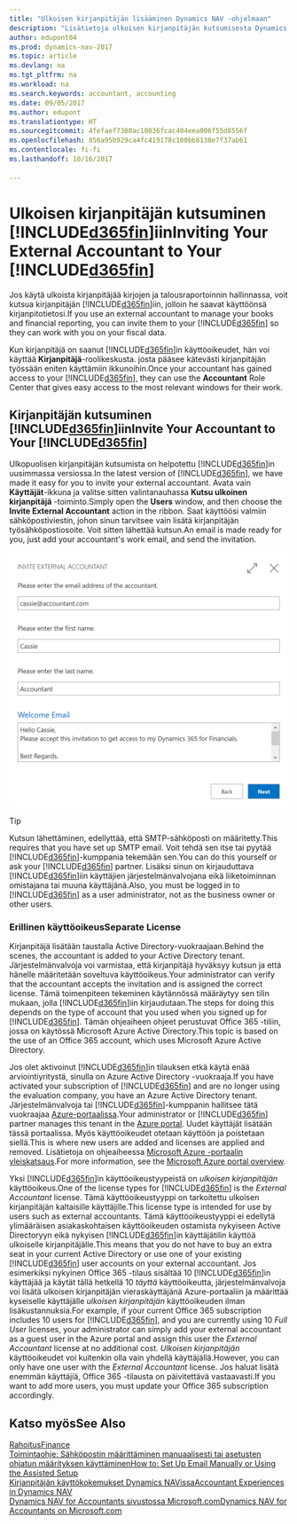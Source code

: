 ```yaml
---
title: "Ulkoisen kirjanpitäjän lisääminen Dynamics NAV -ohjelmaan"
description: "Lisätietoja ulkoisen kirjanpitäjän kutsumisesta Dynamics NAV -ohjelmaan."
author: edupont04
ms.prod: dynamics-nav-2017
ms.topic: article
ms.devlang: na
ms.tgt_pltfrm: na
ms.workload: na
ms.search.keywords: accountant, accounting
ms.date: 09/05/2017
ms.author: edupont
ms.translationtype: HT
ms.sourcegitcommit: 4fefaef7380ac10836fcac404eea006f55d8556f
ms.openlocfilehash: 856a95b929ca4fc419178c180bb8138e7f37ab61
ms.contentlocale: fi-fi
ms.lasthandoff: 10/16/2017

---
```

# <a name="inviting-your-external-accountant-to-your-included365finincludesd365finmdmd"></a><span data-ttu-id="14e6d-103">Ulkoisen kirjanpitäjän kutsuminen [!INCLUDE[d365fin](includes/d365fin_md.md)]iin</span><span class="sxs-lookup"><span data-stu-id="14e6d-103">Inviting Your External Accountant to Your [!INCLUDE[d365fin](includes/d365fin_md.md)]</span></span>
<span data-ttu-id="14e6d-104">Jos käytä ulkoista kirjanpitäjää kirjojen ja talousraportoinnin hallinnassa, voit kutsua kirjanpitäjän [!INCLUDE[d365fin](includes/d365fin_md.md)]iin, jolloin he saavat käyttöönsä kirjanpitotietosi.</span><span class="sxs-lookup"><span data-stu-id="14e6d-104">If you use an external accountant to manage your books and financial reporting, you can invite them to your [!INCLUDE[d365fin](includes/d365fin_md.md)] so they can work with you on your fiscal data.</span></span>

<span data-ttu-id="14e6d-105">Kun kirjanpitäjä on saanut [!INCLUDE[d365fin](includes/d365fin_md.md)]in käyttöoikeudet, hän voi käyttää **Kirjanpitäjä**-roolikeskusta. josta pääsee kätevästi kirjanpitäjän työssään eniten käyttämiin ikkunoihin.</span><span class="sxs-lookup"><span data-stu-id="14e6d-105">Once your accountant has gained access to your [!INCLUDE[d365fin](includes/d365fin_md.md)], they can use the **Accountant** Role Center that gives easy access to the most relevant windows for their work.</span></span>  

## <a name="invite-your-accountant-to-your-included365finincludesd365finmdmd"></a><span data-ttu-id="14e6d-106">Kirjanpitäjän kutsuminen [!INCLUDE[d365fin](includes/d365fin_md.md)]iin</span><span class="sxs-lookup"><span data-stu-id="14e6d-106">Invite Your Accountant to Your [!INCLUDE[d365fin](includes/d365fin_md.md)]</span></span>
<span data-ttu-id="14e6d-107">Ulkopuolisen kirjanpitäjän kutsumista on helpotettu [!INCLUDE[d365fin](includes/d365fin_md.md)]in uusimmassa versiossa.</span><span class="sxs-lookup"><span data-stu-id="14e6d-107">In the latest version of [!INCLUDE[d365fin](includes/d365fin_md.md)], we have made it easy for you to invite your external accountant.</span></span> <span data-ttu-id="14e6d-108">Avata vain **Käyttäjät**-ikkuna ja valitse sitten valintanauhassa **Kutsu ulkoinen kirjanpitäjä** -toiminto.</span><span class="sxs-lookup"><span data-stu-id="14e6d-108">Simply open the **Users** window, and then choose the **Invite External Accountant** action in the ribbon.</span></span> <span data-ttu-id="14e6d-109">Saat käyttöösi valmiin sähköpostiviestin, johon sinun tarvitsee vain lisätä kirjanpitäjän työsähköpostiosoite. Voit sitten lähettää kutsun.</span><span class="sxs-lookup"><span data-stu-id="14e6d-109">An email is made ready for you, just add your accountant's work email, and send the invitation.</span></span>  

![Kirjanpitäjän kutsuminen](./media/finance-invite-accountant/invite-accountant.png)

> [!TIP]  
>  <span data-ttu-id="14e6d-111">Kutsun lähettäminen, edellyttää, että SMTP-sähköposti on määritetty.</span><span class="sxs-lookup"><span data-stu-id="14e6d-111">This requires that you have set up SMTP email.</span></span> <span data-ttu-id="14e6d-112">Voit tehdä sen itse tai pyytää [!INCLUDE[d365fin](includes/d365fin_md.md)]-kumppania tekemään sen.</span><span class="sxs-lookup"><span data-stu-id="14e6d-112">You can do this yourself or ask your [!INCLUDE[d365fin](includes/d365fin_md.md)] partner.</span></span> <span data-ttu-id="14e6d-113">Lisäksi sinun on kirjauduttava [!INCLUDE[d365fin](includes/d365fin_md.md)]iin käyttäjien järjestelmänvalvojana eikä liiketoiminnan omistajana tai muuna käyttäjänä.</span><span class="sxs-lookup"><span data-stu-id="14e6d-113">Also, you must be logged in to [!INCLUDE[d365fin](includes/d365fin_md.md)] as a user administrator, not as the business owner or other users.</span></span>  

### <a name="separate-license"></a><span data-ttu-id="14e6d-114">Erillinen käyttöoikeus</span><span class="sxs-lookup"><span data-stu-id="14e6d-114">Separate License</span></span>
<span data-ttu-id="14e6d-115">Kirjanpitäjä lisätään taustalla Active Directory-vuokraajaan.</span><span class="sxs-lookup"><span data-stu-id="14e6d-115">Behind the scenes, the accountant is added to your Active Directory tenant.</span></span> <span data-ttu-id="14e6d-116">Järjestelmänvalvoja voi varmistaa, että kirjanpitäjä hyväksyy kutsun ja että hänelle määritetään soveltuva käyttöoikeus.</span><span class="sxs-lookup"><span data-stu-id="14e6d-116">Your administrator can verify that the accountant accepts the invitation and is assigned the correct license.</span></span> <span data-ttu-id="14e6d-117">Tämä toimenpiteen tekeminen käytännössä määräytyy sen tilin mukaan, jolla [!INCLUDE[d365fin](includes/d365fin_md.md)]iin kirjaudutaan.</span><span class="sxs-lookup"><span data-stu-id="14e6d-117">The steps for doing this depends on the type of account that you used when you signed up for [!INCLUDE[d365fin](includes/d365fin_md.md)].</span></span> <span data-ttu-id="14e6d-118">Tämän ohjeaiheen ohjeet perustuvat Office 365 -tiliin, jossa on käytössä Microsoft Azure Active Directory.</span><span class="sxs-lookup"><span data-stu-id="14e6d-118">This topic is based on the use of an Office 365 account, which uses Microsoft Azure Active Directory.</span></span>  

<span data-ttu-id="14e6d-119">Jos olet aktivoinut [!INCLUDE[d365fin](includes/d365fin_md.md)]in tilauksen etkä käytä enää arviointiyritystä, sinulla on Azure Active Directory -vuokraaja.</span><span class="sxs-lookup"><span data-stu-id="14e6d-119">If you have activated your subscription of [!INCLUDE[d365fin](includes/d365fin_md.md)] and are no longer using the evaluation company, you have an Azure Active Directory tenant.</span></span> <span data-ttu-id="14e6d-120">Järjestelmänvalvoja tai [!INCLUDE[d365fin](includes/d365fin_md.md)]-kumppanin hallitsee tätä vuokraajaa [Azure-portaalissa](https://portal.azure.com).</span><span class="sxs-lookup"><span data-stu-id="14e6d-120">Your administrator or [!INCLUDE[d365fin](includes/d365fin_md.md)] partner manages this tenant in the [Azure portal](https://portal.azure.com).</span></span> <span data-ttu-id="14e6d-121">Uudet käyttäjät lisätään tässä portaalissa. Myös käyttöoikeudet otetaan käyttöön ja poistetaan siellä.</span><span class="sxs-lookup"><span data-stu-id="14e6d-121">This is where new users are added and licenses are applied and removed.</span></span> <span data-ttu-id="14e6d-122">Lisätietoja on ohjeaiheessa [Microsoft Azure -portaalin yleiskatsaus](https://docs.microsoft.com/en-us/azure/azure-portal-overview).</span><span class="sxs-lookup"><span data-stu-id="14e6d-122">For more information, see the [Microsoft Azure portal overview](https://docs.microsoft.com/en-us/azure/azure-portal-overview).</span></span>  

<span data-ttu-id="14e6d-123">Yksi [!INCLUDE[d365fin](includes/d365fin_md.md)]in käyttöoikeustyypeistä on *ulkoisen kirjanpitäjän* käyttöoikeus.</span><span class="sxs-lookup"><span data-stu-id="14e6d-123">One of the license types for [!INCLUDE[d365fin](includes/d365fin_md.md)] is the *External Accountant* license.</span></span> <span data-ttu-id="14e6d-124">Tämä käyttöoikeustyyppi on tarkoitettu ulkoisen kirjanpitäjän kaltaisille käyttäjille.</span><span class="sxs-lookup"><span data-stu-id="14e6d-124">This license type is intended for use by users such as external accountants.</span></span> <span data-ttu-id="14e6d-125">Tämä käyttöoikeustyyppi ei edellytä ylimääräisen asiakaskohtaisen käyttöoikeuden ostamista nykyiseen Active Directoryyn eikä nykyisen [!INCLUDE[d365fin](includes/d365fin_md.md)]in käyttäjätilin käyttöä ulkoiselle kirjanpitäjälle.</span><span class="sxs-lookup"><span data-stu-id="14e6d-125">This means that you do not have to buy an extra seat in your current Active Directory or use one of your existing [!INCLUDE[d365fin](includes/d365fin_md.md)] user accounts on your external accountant.</span></span> <span data-ttu-id="14e6d-126">Jos esimerkiksi nykyinen Office 365 -tilaus sisältää 10 [!INCLUDE[d365fin](includes/d365fin_md.md)]in käyttäjää ja käytät tällä hetkellä 10 *täyttä* käyttöoikeutta, järjestelmänvalvoja voi lisätä ulkoisen kirjanpitäjän vieraskäyttäjänä Azure-portaaliin ja määrittää kyseiselle käyttäjälle *ulkoisen kirjanpitäjän* käyttöoikeuden ilman lisäkustannuksia.</span><span class="sxs-lookup"><span data-stu-id="14e6d-126">For example, if your current Office 365 subscription includes 10 users for [!INCLUDE[d365fin](includes/d365fin_md.md)], and you are currently using 10 *Full User* licenses, your administrator can simply add your external accountant as a guest user in the Azure portal and assign this user the *External Accountant* license at no additional cost.</span></span> <span data-ttu-id="14e6d-127">*Ulkoisen kirjanpitäjän* käyttöoikeudet voi kuitenkin olla vain yhdellä käyttäjällä.</span><span class="sxs-lookup"><span data-stu-id="14e6d-127">However, you can only have one user with the *External Accountant* license.</span></span> <span data-ttu-id="14e6d-128">Jos haluat lisätä enemmän käyttäjiä, Office 365 -tilausta on päivitettävä vastaavasti.</span><span class="sxs-lookup"><span data-stu-id="14e6d-128">If you want to add more users, you must update your Office 365 subscription accordingly.</span></span>  

## <a name="see-also"></a><span data-ttu-id="14e6d-129">Katso myös</span><span class="sxs-lookup"><span data-stu-id="14e6d-129">See Also</span></span>
[<span data-ttu-id="14e6d-130">Rahoitus</span><span class="sxs-lookup"><span data-stu-id="14e6d-130">Finance</span></span>](finance.md)  
[<span data-ttu-id="14e6d-131">Toimintaohje: Sähköpostin määrittäminen manuaalisesti tai asetusten ohjatun määrityksen käyttäminen</span><span class="sxs-lookup"><span data-stu-id="14e6d-131">How to: Set Up Email Manually or Using the Assisted Setup</span></span>](madeira-how-setup-email.md)  
[<span data-ttu-id="14e6d-132">Kirjanpitäjän käyttökokemukset Dynamics NAVissa</span><span class="sxs-lookup"><span data-stu-id="14e6d-132">Accountant Experiences in Dynamics NAV</span></span>](finance-accounting.md)  
[<span data-ttu-id="14e6d-133">Dynamics NAV for Accountants sivustossa Microsoft.com</span><span class="sxs-lookup"><span data-stu-id="14e6d-133">Dynamics NAV for Accountants on Microsoft.com</span></span>](https://www.microsoft.com/en-us/dynamics365/financial-insights-for-accountants)  

